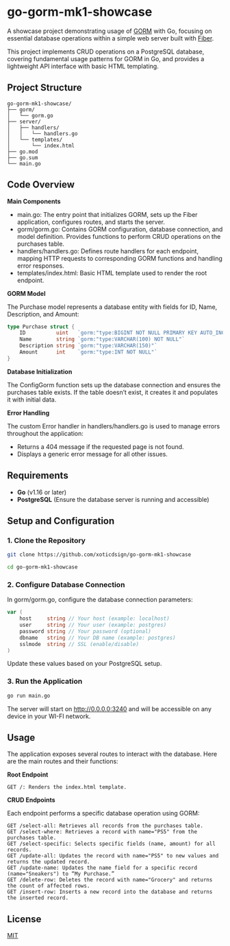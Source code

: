 # go-gorm-mk1-showcase

A showcase project demonstrating usage of [GORM](https://gorm.io/) with Go, focusing on essential database operations within a simple web server built with [Fiber](https://gofiber.io/).

This project implements CRUD operations on a PostgreSQL database, covering fundamental usage patterns for GORM in Go, and provides a lightweight API interface with basic HTML templating.

## Project Structure

```
go-gorm-mk1-showcase/
├── gorm/
│   └── gorm.go
├── server/
│   ├── handlers/
│   │   └── handlers.go
│   └── templates/
│       └── index.html
├── go.mod
├── go.sum
└── main.go
```

## Code Overview

**Main Components**

- main.go: The entry point that initializes GORM, sets up the Fiber application, configures routes, and starts the server.
- gorm/gorm.go: Contains GORM configuration, database connection, and model definition. Provides functions to perform CRUD operations on the purchases table.
- handlers/handlers.go: Defines route handlers for each endpoint, mapping HTTP requests to corresponding GORM functions and handling error responses.
- templates/index.html: Basic HTML template used to render the root endpoint.

**GORM Model**

The Purchase model represents a database entity with fields for ID, Name, Description, and Amount:

```go
type Purchase struct {
    ID          uint   `gorm:"type:BIGINT NOT NULL PRIMARY KEY AUTO_INCREMENT"`
    Name        string `gorm:"type:VARCHAR(100) NOT NULL"`
    Description string `gorm:"type:VARCHAR(150)"`
    Amount      int    `gorm:"type:INT NOT NULL"`
}
```

**Database Initialization**

The ConfigGorm function sets up the database connection and ensures the purchases table exists. If the table doesn’t exist, it creates it and populates it with initial data.

**Error Handling**

The custom Error handler in handlers/handlers.go is used to manage errors throughout the application:
- Returns a 404 message if the requested page is not found.
- Displays a generic error message for all other issues.

## Requirements

- **Go** (v1.16 or later)
- **PostgreSQL** (Ensure the database server is running and accessible)

## Setup and Configuration

### 1. Clone the Repository

```bash
git clone https://github.com/xoticdsign/go-gorm-mk1-showcase
```

```bash
cd go-gorm-mk1-showcase
```

### 2. Configure Database Connection

In gorm/gorm.go, configure the database connection parameters:

```go
var (
	host     string // Your host (example: localhost)
	user     string // Your user (example: postgres)
	password string // Your password (optional)
	dbname   string // Your DB name (example: postgres)
	sslmode  string // SSL (enable/disable)
)
```

Update these values based on your PostgreSQL setup.

### 3. Run the Application

```bash
go run main.go
```

The server will start on http://0.0.0.0:3240 and will be accessible on any device in your WI-FI network.

## Usage

The application exposes several routes to interact with the database. Here are the main routes and their functions:

**Root Endpoint**

```
GET /: Renders the index.html template.
```

**CRUD Endpoints**

Each endpoint performs a specific database operation using GORM:

```
GET /select-all: Retrieves all records from the purchases table.
GET /select-where: Retrieves a record with name="PS5" from the purchases table.
GET /select-specific: Selects specific fields (name, amount) for all records.
GET /update-all: Updates the record with name="PS5" to new values and returns the updated record.
GET /update-name: Updates the name field for a specific record (name="Sneakers") to “My Purchase.”
GET /delete-row: Deletes the record with name="Grocery" and returns the count of affected rows.
GET /insert-row: Inserts a new record into the database and returns the inserted record.
```

## License

[MIT]()
